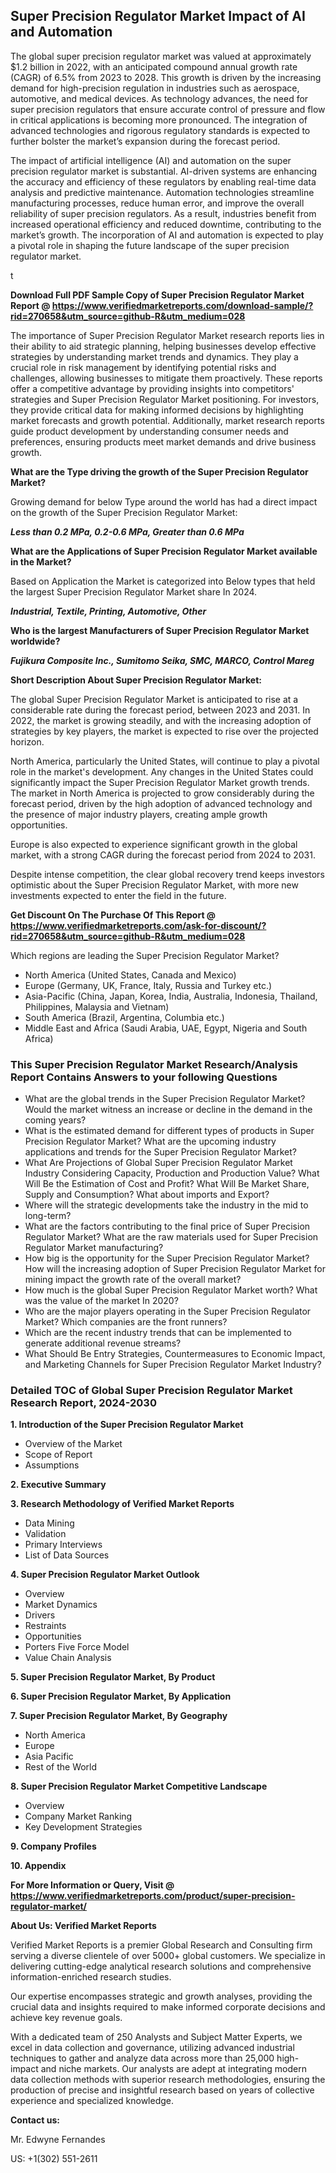 <h2>Super Precision Regulator Market Impact of AI and Automation</h2><p>The global super precision regulator market was valued at approximately $1.2 billion in 2022, with an anticipated compound annual growth rate (CAGR) of 6.5% from 2023 to 2028. This growth is driven by the increasing demand for high-precision regulation in industries such as aerospace, automotive, and medical devices. As technology advances, the need for super precision regulators that ensure accurate control of pressure and flow in critical applications is becoming more pronounced. The integration of advanced technologies and rigorous regulatory standards is expected to further bolster the market’s expansion during the forecast period.</p><p>The impact of artificial intelligence (AI) and automation on the super precision regulator market is substantial. AI-driven systems are enhancing the accuracy and efficiency of these regulators by enabling real-time data analysis and predictive maintenance. Automation technologies streamline manufacturing processes, reduce human error, and improve the overall reliability of super precision regulators. As a result, industries benefit from increased operational efficiency and reduced downtime, contributing to the market’s growth. The incorporation of AI and automation is expected to play a pivotal role in shaping the future landscape of the super precision regulator market.</p>t</p><p id="" class=""><strong>Download Full PDF Sample Copy of Super Precision Regulator Market Report @ <a href="https://www.verifiedmarketreports.com/download-sample/?rid=270658&utm_source=github-R&utm_medium=028" target="_blank">https://www.verifiedmarketreports.com/download-sample/?rid=270658&utm_source=github-R&utm_medium=028</a></strong></p><p>The importance of&nbsp;Super Precision Regulator Market research reports lies in their ability to aid strategic planning, helping businesses develop effective strategies by understanding market trends and dynamics. They play a crucial role in risk management by identifying potential risks and challenges, allowing businesses to mitigate them proactively. These reports offer a competitive advantage by providing insights into competitors' strategies and Super Precision Regulator Market positioning. For investors, they provide critical data for making informed decisions by highlighting market forecasts and growth potential. Additionally, market research reports guide product development by understanding consumer needs and preferences, ensuring products meet market demands and drive business growth.</p><p><strong>What are the&nbsp;Type driving the growth of the Super Precision Regulator Market?</strong></p><p id="" class="">Growing demand for below Type around the world has had a direct impact on the growth of the Super Precision Regulator Market:</p><em><strong>Less than 0.2 MPa, 0.2-0.6 MPa, Greater than 0.6 MPa</strong></em></p><strong>What are the&nbsp;Applications&nbsp;of Super Precision Regulator Market available in the Market?</strong></p><p id="" class="">Based on Application the Market is categorized into Below types that held the largest Super Precision Regulator Market share In 2024.</p><em><strong>Industrial, Textile, Printing, Automotive, Other</strong></em></p><strong>Who is the largest Manufacturers of Super Precision Regulator Market worldwide?</strong></p><p><em><strong>Fujikura Composite Inc., Sumitomo Seika, SMC, MARCO, Control Mareg</strong></em></p><p id="" class=""><strong>Short Description About Super Precision Regulator Market:</strong></p><p>The global Super Precision Regulator Market is anticipated to rise at a considerable rate during the forecast period, between 2023 and 2031. In 2022, the market is growing steadily, and with the increasing adoption of strategies by key players, the market is expected to rise over the projected horizon.</p><p>North America, particularly the United States, will continue to play a pivotal role in the market's development. Any changes in the United States could significantly impact the Super Precision Regulator Market growth trends. The market in North America is projected to grow considerably during the forecast period, driven by the high adoption of advanced technology and the presence of major industry players, creating ample growth opportunities.</p><p>Europe is also expected to experience significant growth in the global market, with a strong CAGR during the forecast period from 2024 to 2031.</p><p>Despite intense competition, the clear global recovery trend keeps investors optimistic about the Super Precision Regulator Market, with more new investments expected to enter the field in the future.</p><p id="" class=""><strong>Get Discount On The Purchase Of This Report @ <a href="https://www.verifiedmarketreports.com/ask-for-discount/?rid=270658&utm_source=github-R&utm_medium=028" target="_blank">https://www.verifiedmarketreports.com/ask-for-discount/?rid=270658&utm_source=github-R&utm_medium=028</a></strong></p>Which regions are leading the Super Precision Regulator Market?</p><ul><li>North America (United States, Canada and Mexico)</li><li>Europe (Germany, UK, France, Italy, Russia and Turkey etc.)</li><li>Asia-Pacific (China, Japan, Korea, India, Australia, Indonesia, Thailand, Philippines, Malaysia and Vietnam)</li><li>South America (Brazil, Argentina, Columbia etc.)</li><li>Middle East and Africa (Saudi Arabia, UAE, Egypt, Nigeria and South Africa)</li></ul><h3 id="" class="">This Super Precision Regulator Market Research/Analysis Report Contains Answers to your following Questions</h3><ul><li>What are the global trends in the Super Precision Regulator Market? Would the market witness an increase or decline in the demand in the coming years?</li><li>What is the estimated demand for different types of products in Super Precision Regulator Market? What are the upcoming industry applications and trends for the Super Precision Regulator Market?</li><li>What Are Projections of Global Super Precision Regulator Market Industry Considering Capacity, Production and Production Value? What Will Be the Estimation of Cost and Profit? What Will Be Market Share, Supply and Consumption? What about imports and Export?</li><li>Where will the strategic developments take the industry in the mid to long-term?</li><li>What are the factors contributing to the final price of Super Precision Regulator Market? What are the raw materials used for Super Precision Regulator Market manufacturing?</li><li>How big is the opportunity for the Super Precision Regulator Market? How will the increasing adoption of Super Precision Regulator Market for mining impact the growth rate of the overall market?</li><li>How much is the global Super Precision Regulator Market worth? What was the value of the market In 2020?</li><li>Who are the major players operating in the Super Precision Regulator Market? Which companies are the front runners?</li><li>Which are the recent industry trends that can be implemented to generate additional revenue streams?</li><li>What Should Be Entry Strategies, Countermeasures to Economic Impact, and Marketing Channels for Super Precision Regulator Market Industry?</li></ul><h3 id="" class="">Detailed TOC of Global Super Precision Regulator Market Research Report, 2024-2030</h3><p id="" class=""><strong>1. Introduction of the Super Precision Regulator Market</strong></p><ul><li>Overview of the Market</li><li>Scope of Report</li><li>Assumptions</li></ul><p id="" class=""><strong>2. Executive Summary</strong></p><p id="" class=""><strong>3. Research Methodology of Verified Market Reports</strong></p><ul><li>Data Mining</li><li>Validation</li><li>Primary Interviews</li><li>List of Data Sources</li></ul><p id="" class=""><strong>4. Super Precision Regulator Market Outlook</strong></p><ul><li>Overview</li><li>Market Dynamics</li><li>Drivers</li><li>Restraints</li><li>Opportunities</li><li>Porters Five Force Model</li><li>Value Chain Analysis</li></ul><p id="" class=""><strong>5. Super Precision Regulator Market, By Product</strong></p><p id="" class=""><strong>6. Super Precision Regulator Market, By Application</strong></p><p id="" class=""><strong>7. Super Precision Regulator Market, By Geography</strong></p><ul><li>North America</li><li>Europe</li><li>Asia Pacific</li><li>Rest of the World</li></ul><p id="" class=""><strong>8. Super Precision Regulator Market Competitive Landscape</strong></p><ul><li>Overview</li><li>Company Market Ranking</li><li>Key Development Strategies</li></ul><p id="" class=""><strong>9. Company Profiles</strong></p><p id="" class=""><strong>10. Appendix</strong></p><p id="" class=""><strong>For More Information or Query, Visit @ <a href="https://www.verifiedmarketreports.com/product/super-precision-regulator-market/" target="_blank">https://www.verifiedmarketreports.com/product/super-precision-regulator-market/</a></strong></p><p id="" class=""><strong>About Us: Verified Market Reports</strong></p><p id="" class="">Verified Market Reports is a premier Global Research and Consulting firm serving a diverse clientele of over 5000+ global customers. We specialize in delivering cutting-edge analytical research solutions and comprehensive information-enriched research studies.</p><p id="" class="">Our expertise encompasses strategic and growth analyses, providing the crucial data and insights required to make informed corporate decisions and achieve key revenue goals.</p><p id="" class="">With a dedicated team of 250 Analysts and Subject Matter Experts, we excel in data collection and governance, utilizing advanced industrial techniques to gather and analyze data across more than 25,000 high-impact and niche markets. Our analysts are adept at integrating modern data collection methods with superior research methodologies, ensuring the production of precise and insightful research based on years of collective experience and specialized knowledge.</p><p id="" class=""><strong>Contact us:</strong></p><p id="" class="">Mr. Edwyne Fernandes</p><p id="" class="">US: +1(302) 551-2611</p>